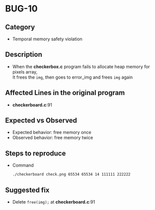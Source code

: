 # BUG-10

## Category
- Temporal memory safety violation

## Description
- When the **checkerbox.c** program fails to allocate heap memory for pixels array,<br>
It frees the `img`, then goes to error_img and frees `img` again

## Affected Lines in the original program
- **checkerboard.c**:91

## Expected vs Observed
- Expected behavior: free memory once
- Observed behavior: free memory twice

## Steps to reproduce 
- Command
    ```bash
    ./checkerboard check.png 65534 65534 14 111111 222222
    ```

## Suggested fix
- Delete `free(img);` at **checkerboard.c**:91